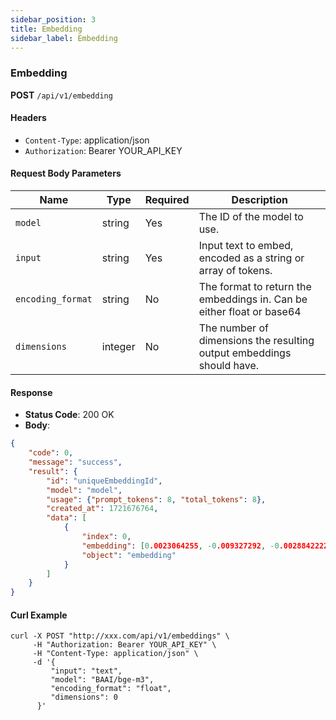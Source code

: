 ```yaml
---
sidebar_position: 3
title: Embedding
sidebar_label: Embedding
---
```


### Embedding

**POST** `/api/v1/embedding`

#### Headers

- `Content-Type`: application/json
- `Authorization`: Bearer YOUR_API_KEY

#### Request Body Parameters

| Name          | Type    | Required | Description                              |
|---------------|---------|----------|------------------------------------------|
| `model`       | string  | Yes      | The ID of the model to use.              |
| `input`       | string   | Yes      | Input text to embed, encoded as a string or array of tokens.                             |
| `encoding_format`  | string | No       | The format to return the embeddings in. Can be either float or base64|
| `dimensions` | integer   | No       | The number of dimensions the resulting output embeddings should have.                    |


#### Response

- **Status Code**: 200 OK
- **Body**:

```json
{
    "code": 0,
    "message": "success",
    "result": {
        "id": "uniqueEmbeddingId",
        "model": "model",
        "usage": {"prompt_tokens": 8, "total_tokens": 8},
        "created_at": 1721676764,
        "data": [
            {
                "index": 0,
                "embedding": [0.0023064255, -0.009327292, -0.0028842222],
                "object": "embedding"
            }
        ]
    }
}

```

#### Curl Example

```curl
curl -X POST "http://xxx.com/api/v1/embeddings" \
     -H "Authorization: Bearer YOUR_API_KEY" \
     -H "Content-Type: application/json" \
     -d '{
         "input": "text",
         "model": "BAAI/bge-m3",
         "encoding_format": "float",
         "dimensions": 0
      }'
```
